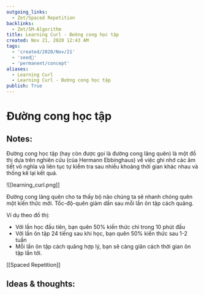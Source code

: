 ```yaml
---
outgoing_links:
  - Zet/Spaced Repetition
backlinks:
  - Zet/SM-Algorithm
title: Learning Curl - Đường cong học tập
created: Nov 21, 2020 12:43 AM
tags:
  - 'created/2020/Nov/21'
  - 'seed🥜'
  - 'permanent/concept'
aliases:
  - Learning Curl
  - Learning Curl - Đường cong học tập
publish: True
---
```

# Đường cong học tập

## Notes:
Đường cong học tập (hay còn được gọi là đường cong lãng quên) là một đồ thị dựa trên nghiên cứu (của Hermann Ebbinghaus) về việc ghi nhớ các âm tiết vô nghĩa và liên tục tự kiểm tra sau nhiều khoảng thời gian khác nhau và thống kê lại kết quả.

![[learning_curl.png]]

Đường cong lãng quên cho ta thấy bộ não chúng ta sẽ nhanh chóng quên một kiến thức mới. Tốc-độ-quên giảm dần sau mỗi lần ôn tập cách quãng. 

Ví dụ theo đồ thị:

- Với lần học đầu tiên, bạn quên 50% kiến thức chỉ trong 10 phút đầu
- Với lần ôn tập 24 tiếng sau khi học, bạn quên 50% kiến thức sau 1-2 tuần
- Mỗi lần ôn tập cách quãng hợp lý, bạn sẽ càng giãn cách thời gian ôn tập lần tới.

[[Spaced Repetition]]

## Ideas & thoughts:

